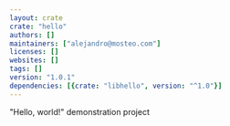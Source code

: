 ```yaml
---
layout: crate
crate: "hello"
authors: []
maintainers: ["alejandro@mosteo.com"]
licenses: []
websites: []
tags: []
version: "1.0.1"
dependencies: [{crate: "libhello", version: "^1.0"}]
---
```

"Hello, world!" demonstration project

